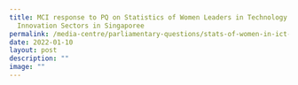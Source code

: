 ```yaml
---
title: MCI response to PQ on Statistics of Women Leaders in Technology and
  Innovation Sectors in Singaporee
permalink: /media-centre/parliamentary-questions/stats-of-women-in-ict-sector-in-sg/
date: 2022-01-10
layout: post
description: ""
image: ""
---
```

